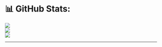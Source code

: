 

# 📊 GitHub Stats:
![](https://github-readme-stats.vercel.app/api?username=arturraimundi&theme=dark&hide_border=false&include_all_commits=false&count_private=false)<br/>
![](https://github-readme-streak-stats.herokuapp.com/?user=arturraimundi&theme=dark&hide_border=false)<br/>
![](https://github-readme-stats.vercel.app/api/top-langs/?username=arturraimundi&theme=dark&hide_border=false&include_all_commits=false&count_private=false&layout=compact)


---


<!-- Proudly created with GPRM ( https://gprm.itsvg.in ) -->





